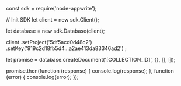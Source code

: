 const sdk = require('node-appwrite');

// Init SDK
let client = new sdk.Client();

let database = new sdk.Database(client);

client
    .setProject('5df5acd0d48c2')
    .setKey('919c2d18fb5d4...a2ae413da83346ad2')
;

let promise = database.createDocument('[COLLECTION_ID]', {}, [], []);

promise.then(function (response) {
    console.log(response);
}, function (error) {
    console.log(error);
});